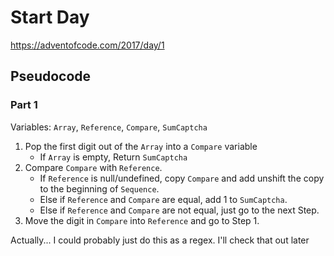 # Start Day

https://adventofcode.com/2017/day/1

## Pseudocode

### Part 1

Variables: `Array`, `Reference`, `Compare`, `SumCaptcha`

1. Pop the first digit out of the `Array` into a `Compare` variable
   - If `Array` is empty, Return `SumCaptcha`
2. Compare `Compare` with `Reference`.
   - If `Reference` is null/undefined, copy `Compare` and add unshift the copy to the beginning of `Sequence`.
   - Else if `Reference` and `Compare` are equal, add 1 to `SumCaptcha`.
   - Else if `Reference` and `Compare` are not equal, just go to the next Step.
3. Move the digit in `Compare` into `Reference` and go to Step 1.

Actually... I could probably just do this as a regex. I'll check that out later
